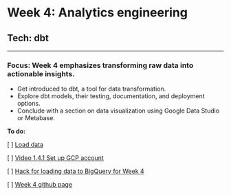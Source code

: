 # Week 4: Analytics engineering
## Tech: dbt

---

### Focus: Week 4 emphasizes transforming raw data into actionable insights.

- Get introduced to dbt, a tool for data transformation.
- Explore dbt models, their testing, documentation, and deployment options.
- Conclude with a section on data visualization using Google Data Studio or Metabase.

**To do:**

[ ] [Load data](https://github.com/DataTalksClub/nyc-tlc-data/)

[ ] [Video 1.4.1 Set up GCP account](https://www.youtube.com/watch?v=PBi0hHjLftk&list=PL3MmuxUbc_hJed7dXYoJw8DoCuVHhGEQb&index=13)

[ ] [Hack for loading data to BigQuery for Week 4](https://www.youtube.com/watch?v=Mork172sK_c&list=PLaNLNpjZpzwgneiI-Gl8df8GCsPYp_6Bs)

[ ] [Week 4 github page](https://github.com/DataTalksClub/data-engineering-zoomcamp/tree/main/04-analytics-engineering)
